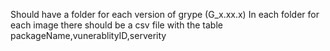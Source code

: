 Should have a folder for each version of grype (G_x.xx.x)
In each folder for each image there should be a csv file with the table packageName,vunerablityID,serverity